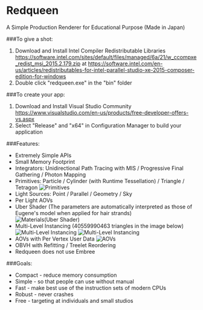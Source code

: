 # Redqueen

A Simple Production Renderer for Educational Purpose (Made in Japan)

###To give a shot:
  
1. Download and Install Intel Compiler Redistributable Libraries <https://software.intel.com/sites/default/files/managed/6a/21/w_ccompxe_redist_msi_2015.2.179.zip> at <https://software.intel.com/en-us/articles/redistributables-for-intel-parallel-studio-xe-2015-composer-edition-for-windows>
2. Double click "redqueen.exe" in the "bin" folder

###To create your app:
  
1. Download and Install Visual Studio Community <https://www.visualstudio.com/en-us/products/free-developer-offers-vs.aspx>
2. Select "Release" and "x64" in Configuration Manager to build your application


###Features:
* Extremely Simple APIs
* Small Memory Footprint
* Integrators: Unidirectional Path Tracing with MIS / Progressive Final Gathering / Photon Mapping
* Primitives: Particle / Cylinder (with Runtime Tessellation) / Triangle / Tetragon
![Primitives](https://github.com/shinjiogaki/redqueen/blob/master/images/fur.png)
* Light Sources: Point / Parallel / Geometry / Sky
* Per Light AOVs
* Uber Shader (The parameters are automatically interpreted as those of Eugene's model when applied for hair strands)
![Materials(Uber Shader)](https://github.com/shinjiogaki/redqueen/blob/master/images/materials.png)
* Multi-Level Instancing (40559990463 triangles in the image below)
![Multi-Level Instancing](https://github.com/shinjiogaki/redqueen/blob/master/images/mli.gif)
![Multi-Level Instancing](https://github.com/shinjiogaki/redqueen/blob/master/images/forest.png)
* AOVs with Per Vertex User Data
![AOVs](https://github.com/shinjiogaki/redqueen/blob/master/images/aov2.png)
* OBVH with Refitting / Treelet Reordering
* Redqueen does not use Embree

###Goals:
* Compact - reduce memory consumption 
* Simple - so that people can use without manual
* Fast - make best use of the instruction sets of modern CPUs
* Robust - never crashes
* Free - targeting at individuals and small studios
